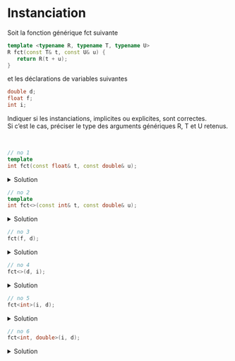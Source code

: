 # Instanciation

Soit la fonction générique fct suivante

~~~cpp
template <typename R, typename T, typename U>
R fct(const T& t, const U& u) {
   return R(t + u);
}
~~~

et les déclarations de variables suivantes 

~~~cpp
double d;
float f;
int i;
~~~

Indiquer si les instanciations, implicites ou explicites, sont correctes.<br>
Si c’est le cas, préciser le type des arguments génériques R, T et U retenus.

<br>

~~~cpp
// no 1
template
int fct(const float& t, const double& u);
~~~

<details>
<summary>Solution</summary>

Correct

- R : `int`
- T : `float`
- U : `double`

------------------------------------------------
</details>

~~~cpp
// no 2
template
int fct<>(const int& t, const double& u);
~~~

<details>
<summary>Solution</summary>

Correct

- R : `int`
- T : `int `
- U : `double`

------------------------------------------------
</details>

~~~cpp
// no 3
fct(f, d);
~~~

<details>
<summary>Solution</summary>

Incorrect. R n'est pas déductible. 

------------------------------------------------
</details>

~~~cpp
// no 4
fct<>(d, i);
~~~

<details>
<summary>Solution</summary>

Incorrect. R n'est pas déductible. 

------------------------------------------------
</details>

~~~cpp
// no 5
fct<int>(i, d);
~~~

<details>
<summary>Solution</summary>

Correct

- R : `int`
- T : `int`
- U : `double`

------------------------------------------------
</details>

~~~cpp
// no 6
fct<int, double>(i, d);
~~~

<details>
<summary>Solution</summary>

Correct

- R : `int`
- T : `double`
- U : `double`

------------------------------------------------
</details>
  